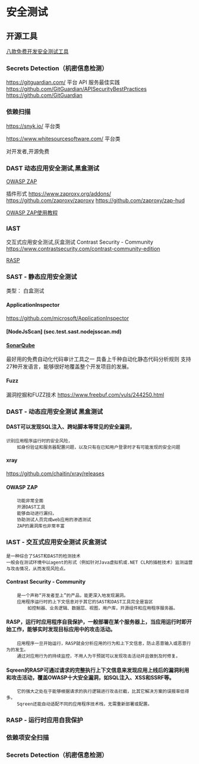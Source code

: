 # 安全测试

## 开源工具

[八款免费开发安全测试工具](https://www.freebuf.com/sectool/240588.html)

### Secrets Detection（机密信息检测）

https://gitguardian.com/ 平台
API 服务最佳实践
https://github.com/GitGuardian/APISecurityBestPractices
https://github.com/GitGuardian

### 依赖扫描

https://snyk.io/ 平台类

https://www.whitesourcesoftware.com/ 平台类

对开发者,开源免费

### DAST 动态应用安全测试,黑盒测试

[OWASP ZAP](https://www.zaproxy.org/)

插件形式
https://www.zaproxy.org/addons/
https://github.com/zaproxy/zaproxy
https://github.com/zaproxy/zap-hud

[OWASP ZAP使用教程](https://www.cnblogs.com/zeussbook/p/10931092.html)

### IAST

交互式应用安全测试,灰盒测试
Contrast Security - Community
https://www.contrastsecurity.com/contrast-community-edition

[RASP](./sec.sdl.OpenRASP.md)

### SAST - 静态应用安全测试

类型： 白盒测试

#### ApplicationInspector

https://github.com/microsoft/ApplicationInspector

#### [NodeJsScan] (sec.test.sast.nodejsscan.md)

#### [SonarQube](sec.test.sonarqube.md)

  最好用的免费自动化代码审计工具之一
  具备上千种自动化静态代码分析规则
  支持27种开发语言，能够很好地覆盖整个开发项目的发展。

#### Fuzz

漏洞挖掘和FUZZ技术
https://www.freebuf.com/vuls/244250.html

### DAST - 动态应用安全测试 黑盒测试
#### DAST可以发现SQL注入、跨站脚本等常见的安全漏洞，
    识别应用程序运行时的安全风险，
        如身份验证和服务器配置问题，以及只有在已知用户登录时才有可能发现的安全问题
#### xray

https://github.com/chaitin/xray/releases

#### OWASP ZAP
        功能非常全面
        开源DAST工具
        能够自动进行漏扫，
        协助测试人员完成web应用的渗透测试
        ZAP的漏洞库也非常丰富
### IAST - 交互式应用安全测试 灰盒测试
    是一种综合了SAST和DAST的检测技术
    一般会在测试环境中以agent的形式（例如针对Java虚拟机或.NET CLR的插桩技术）监测运营与攻击情况，从而发现风险点。
#### Contrast Security - Community
        是一个声称“开发者至上”的产品，能更深入地发现漏洞。
        应用程序运行时的上下文信息对于其它的SAST和DAST工具完全是盲区
            如控制器、业务逻辑、数据层、视图，用户库，开源组件和应用程序服务器。
#### RASP，运行时应用程序自我保护，一般部署在某个服务器上，当应用运行时即开始工作，能够实时发现目标应用中的攻击活动。
        应用程序一旦开始运行，RASP就会分析应用的行为和上下文信息，防止恶意输入或恶意行为的发生。
        通过对应用行为的持续监控，不用人为干预就可以发现攻击活动并且做到及时修复。
#### Sqreen的RASP可通过请求的完整执行上下文信息来发现应用上线后的漏洞利用和攻击活动，覆盖OWASP十大安全漏洞，如SQL注入、XSS和SSRF等。
        它的强大之处在于能够根据请求的执行逻辑进行攻击拦截，比其它解决方案的误报率低得多。
        Sqreen还能自动适配不同的应用程序技术栈，无需重新部署或配置。


### RASP - 运行时应用自我保护
### 依赖项安全扫描
### Secrets Detection（机密信息检测）
